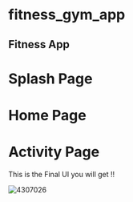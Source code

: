 # fitness_gym_app



## Fitness App

# Splash Page
# Home Page
# Activity Page
This is the Final UI you will get !!

![4307026](https://user-images.githubusercontent.com/62948764/119603384-cc376700-be0c-11eb-8d82-3da3c76a67ba.jpg)
